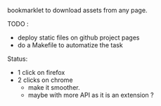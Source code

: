bookmarklet to download assets from any page.


TODO :

* deploy static files on github project pages
* do a Makefile to automatize the task

Status: 

* 1 click on firefox
* 2 clicks on chrome
  * make it smoother.
  * maybe with more API as it is an extension ?